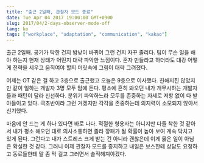 ```yaml
---
title: "출근 2일째, 관찰자 모드 종료"
date: Tue Apr 04 2017 19:00:00 GMT+0900
slug: 2017/04/2-days-observer-mode-off
lang: ko
tags: ["workplace", "adaptation", "communication", "kakao"]
---
```


출근 2일째. 공기가 탁한 건지 밤낮이 바뀌어 그런 건지 자꾸 졸리다. 팀이 무슨 일을 해야 하는지 현재 상태가 어떤지 대략 파악한 느낌이다. 혼자 만들라고 하더라도 대강 어떻게 전략을 세우고 움직여야 할지 머릿속에 그림이 대략 그려졌다.

어제는 OT 같은 걸 하고 3층으로 출근했고 오늘은 9층으로 이사했다. 친해지진 않았지만 같이 일하는 개발자 3명 모두 맘에 든다. 평소에 흔히 봐오던 내가 개무시하는 개발자들과 패턴이 달라 신선하다. 분위기 파악하느라 모두를 존중하는 자세로 저항 없이 다 받아들이고 있다. 극초반이라 그런 거겠지만 각각을 존중하는데 의지력이 소모되지 않아서 신기했다.

마음에 안 드는 게 하나 있다면 바로 나다. 적절한 형용사는 아니지만 다들 착한 것 같아서 내가 평소 해오던 대로 의사소통하면 졸라 깡패가 될 확률이 높아 보여 계속 닥치고 있게 된다. 그런다고 내가 스트레스 크게 받는 건 아니라 괜찮은데 이게 옳은 일이 아님은 확실한 것 같다. 그러니 이제 관찰자 모드를 중지하고 내일은 보스한테 상담도 요청하고 동료들한테 말 좀 막 걸고 그러면서 솔직해져야겠다.
